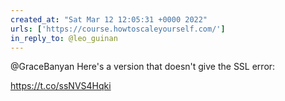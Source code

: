 ```yaml
---
created_at: "Sat Mar 12 12:05:31 +0000 2022"
urls: ['https://course.howtoscaleyourself.com/']
in_reply_to: @leo_guinan
---
```


@GraceBanyan Here's a version that doesn't give the SSL error:

https://t.co/ssNVS4Hqki